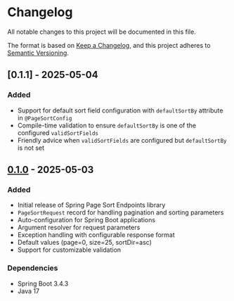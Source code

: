 # Changelog

All notable changes to this project will be documented in this file.

The format is based on [Keep a Changelog](https://keepachangelog.com/en/1.0.0/),
and this project adheres to [Semantic Versioning](https://semver.org/spec/v2.0.0.html).



## [0.1.1] - 2025-05-04

### Added
- Support for default sort field configuration with `defaultSortBy` attribute in `@PageSortConfig`
- Compile-time validation to ensure `defaultSortBy` is one of the configured `validSortFields`
- Friendly advice when `validSortFields` are configured but `defaultSortBy` is not set

## [0.1.0] - 2025-05-03

### Added
- Initial release of Spring Page Sort Endpoints library
- `PageSortRequest` record for handling pagination and sorting parameters
- Auto-configuration for Spring Boot applications
- Argument resolver for request parameters
- Exception handling with configurable response format
- Default values (page=0, size=25, sortDir=asc)
- Support for customizable validation

### Dependencies
- Spring Boot 3.4.3
- Java 17

[Unreleased]: https://github.com/raevilman/spring-page-sort-endpoints/compare/v0.1.0...HEAD
[0.1.0]: https://github.com/raevilman/spring-page-sort-endpoints/releases/tag/v0.1.0
